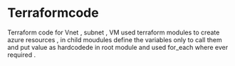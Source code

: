 # Terraformcode
Terraform code for Vnet , subnet , VM
used terraform modules to create azure resources , in child moudules define the variables only to call them and put value as hardcodede in root module and used for_each where ever required .
